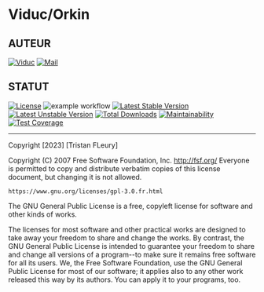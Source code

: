 Viduc/Orkin
=======


AUTEUR
------
[![Viduc](https://www.shareicon.net/data/48x48/2016/01/02/229394_cylon_256x256.png)](https://github.com/viduc)
[![Mail](https://www.shareicon.net/data/48x48/2016/03/20/444954_mail_200x200.png)](mailto:viduc@mail.fr?subject=[GitHub]%20Source%20Han%20Sans)

STATUT
------
[![License](http://poser.pugx.org/viduc/orkin/license)](https://packagist.org/packages/viduc/orkin)
![example workflow](https://github.com/viduc/orkin/actions/workflows/php.yml/badge.svg)
[![Latest Stable Version](http://poser.pugx.org/viduc/orkin/v)](https://packagist.org/packages/viduc/orkin)
[![Latest Unstable Version](http://poser.pugx.org/viduc/orkin/v/unstable)](https://packagist.org/packages/viduc/orkin)
[![Total Downloads](http://poser.pugx.org/viduc/orkin/downloads)](https://packagist.org/packages/viduc/orkin)
[![Maintainability](https://api.codeclimate.com/v1/badges/0e4654bced125386dbc4/maintainability)](https://codeclimate.com/github/viduc/orkin/maintainability)
[![Test Coverage](https://api.codeclimate.com/v1/badges/0e4654bced125386dbc4/test_coverage)](https://codeclimate.com/github/viduc/orkin/test_coverage)

-------

Copyright [2023] [Tristan FLeury]

Copyright (C) 2007 Free Software Foundation, Inc. <http://fsf.org/>
Everyone is permitted to copy and distribute verbatim copies
of this license document, but changing it is not allowed.

    https://www.gnu.org/licenses/gpl-3.0.fr.html

The GNU General Public License is a free, copyleft license for
software and other kinds of works.

The licenses for most software and other practical works are designed
to take away your freedom to share and change the works.  By contrast,
the GNU General Public License is intended to guarantee your freedom to
share and change all versions of a program--to make sure it remains free
software for all its users.  We, the Free Software Foundation, use the
GNU General Public License for most of our software; it applies also to
any other work released this way by its authors.  You can apply it to
your programs, too.